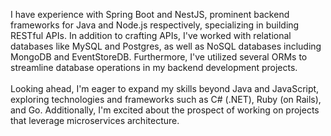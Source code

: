 I have experience with Spring Boot and NestJS, prominent backend frameworks for Java and Node.js respectively, specializing in building RESTful APIs. In addition to crafting APIs, I've worked with relational databases like MySQL and Postgres, as well as NoSQL databases including MongoDB and EventStoreDB. Furthermore, I've utilized several ORMs to streamline database operations in my backend development projects.  
<br>
Looking ahead, I'm eager to expand my skills beyond Java and JavaScript, exploring technologies and frameworks such as C# (.NET), Ruby (on Rails), and Go. Additionally, I'm excited about the prospect of working on projects that leverage microservices architecture.